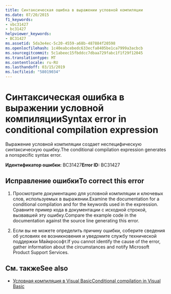 ```yaml
---
title: Синтаксическая ошибка в выражении условной компиляции
ms.date: 07/20/2015
f1_keywords:
- vbc31427
- bc31427
helpviewer_keywords:
- BC31427
ms.assetid: 5da3e4ec-5c20-4559-a68b-487884f20598
ms.openlocfilehash: 1c40eabcebedc633ecfa8405be1ca7999a3acbcb
ms.sourcegitcommit: 5c1abeec15fbddcc7dbaa729fabc1f1f29f12045
ms.translationtype: MT
ms.contentlocale: ru-RU
ms.lasthandoff: 03/15/2019
ms.locfileid: "58019034"
---
```

# <a name="syntax-error-in-conditional-compilation-expression"></a><span data-ttu-id="2c233-102">Синтаксическая ошибка в выражении условной компиляции</span><span class="sxs-lookup"><span data-stu-id="2c233-102">Syntax error in conditional compilation expression</span></span>
<span data-ttu-id="2c233-103">Выражение условной компиляции создает неспецифическую синтаксическую ошибку.</span><span class="sxs-lookup"><span data-stu-id="2c233-103">The conditional compilation expression generates a nonspecific syntax error.</span></span>  
  
 <span data-ttu-id="2c233-104">**Идентификатор ошибки:** BC31427</span><span class="sxs-lookup"><span data-stu-id="2c233-104">**Error ID:** BC31427</span></span>  
  
## <a name="to-correct-this-error"></a><span data-ttu-id="2c233-105">Исправление ошибки</span><span class="sxs-lookup"><span data-stu-id="2c233-105">To correct this error</span></span>  
  
1.  <span data-ttu-id="2c233-106">Просмотрите документацию для условной компиляции и ключевых слов, используемых в выражении.</span><span class="sxs-lookup"><span data-stu-id="2c233-106">Examine the documentation for a conditional compilation and for the keywords used in the expression.</span></span> <span data-ttu-id="2c233-107">Сравните пример кода в документации с исходной строкой, вызвавшей эту ошибку.</span><span class="sxs-lookup"><span data-stu-id="2c233-107">Compare the example code in the documentation against the source line generating this error.</span></span>  
  
2.  <span data-ttu-id="2c233-108">Если вы не можете определить причину ошибки, соберите сведения об условиях ее возникновения и уведомите службу технической поддержки Майкрософт.</span><span class="sxs-lookup"><span data-stu-id="2c233-108">If you cannot identify the cause of the error, gather information about the circumstances and notify Microsoft Product Support Services.</span></span>  
  
## <a name="see-also"></a><span data-ttu-id="2c233-109">См. также</span><span class="sxs-lookup"><span data-stu-id="2c233-109">See also</span></span>

- [<span data-ttu-id="2c233-110">Условная компиляция в Visual Basic</span><span class="sxs-lookup"><span data-stu-id="2c233-110">Conditional compilation in Visual Basic</span></span>](~/docs/visual-basic/programming-guide/program-structure/conditional-compilation.md)
